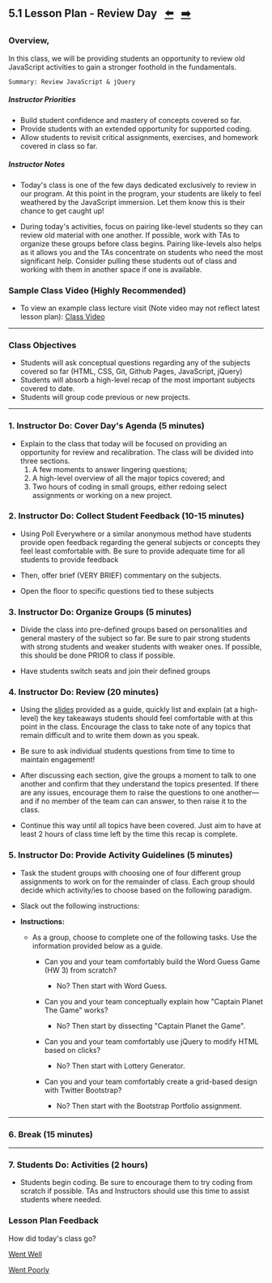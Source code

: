 ## 5.1 Lesson Plan - Review Day <!--links--> &nbsp; [⬅️](../../04-Week/03-Day/03-Day-LessonPlan.md) &nbsp; [➡️](../02-Day/02-Day-LessonPlan.md)

### Overview,

In this class, we will be providing students an opportunity to review old JavaScript activities to gain a stronger foothold in the fundamentals.

`Summary: Review JavaScript & jQuery`

##### Instructor Priorities

* Build student confidence and mastery of concepts covered so far.
* Provide students with an extended opportunity for supported coding.
* Allow students to revisit critical assignments, exercises, and homework covered in class so far.

##### Instructor Notes

* Today's class is one of the few days dedicated exclusively to review in our program. At this point in the program, your students are likely to feel weathered by the JavaScript immersion. Let them know this is their chance to get caught up!

* During today's activities, focus on pairing like-level students so they can review old material with one another. If possible, work with TAs to organize these groups before class begins. Pairing like-levels also helps as it allows you and the TAs concentrate on students who need the most significant help. Consider pulling these students out of class and working with them in another space if one is available. 

### Sample Class Video (Highly Recommended)
* To view an example class lecture visit (Note video may not reflect latest lesson plan): [Class Video](https://codingbootcamp.hosted.panopto.com/Panopto/Pages/Viewer.aspx?id=f5b3fa21-b7c7-46a1-8900-394af477c924)

- - -

### Class Objectives

* Students will ask conceptual questions regarding any of the subjects covered so far (HTML, CSS, Git, Github Pages, JavaScript, jQuery)
* Students will absorb a high-level recap of the most important subjects covered to date.
* Students will group code previous or new projects.

- - -

### 1. Instructor Do: Cover Day's Agenda (5 minutes)

* Explain to the class that today will be focused on providing an opportunity for review and recalibration. The class will be divided into three sections.
  1. A few moments to answer lingering questions;
  2. A high-level overview of all the major topics covered; and
  3. Two hours of coding in small groups, either redoing select assignments or working on a new project.

### 2. Instructor Do: Collect Student Feedback (10-15 minutes)

* Using Poll Everywhere or a similar anonymous method have students provide open feedback regarding the general subjects or concepts they feel least comfortable with. Be sure to provide adequate time for all students to provide feedback

* Then, offer brief (VERY BRIEF) commentary on the subjects.

* Open the floor to specific questions tied to these subjects

### 3. Instructor Do: Organize Groups (5 minutes)

* Divide the class into pre-defined groups based on personalities and general mastery of the subject so far. Be sure to pair strong students with strong students and weaker students with weaker ones. If possible, this should be done PRIOR to class if possible.

* Have students switch seats and join their defined groups

### 4. Instructor Do: Review (20 minutes)

* Using the [slides](Slide-Shows) provided as a guide, quickly list and explain (at a high-level) the key takeaways students should feel comfortable with at this point in the class. Encourage the class to take note of any topics that remain difficult and to write them down as you speak.

* Be sure to ask individual students questions from time to time to maintain engagement!

* After discussing each section, give the groups a moment to talk to one another and confirm that they understand the topics presented. If there are any issues, encourage them to raise the questions to one another—and if no member of the team can can answer, to then raise it to the class.

* Continue this way until all topics have been covered. Just aim to have at least 2 hours of class time left by the time this recap is complete.

### 5. Instructor Do: Provide Activity Guidelines (5 minutes)

* Task the student groups with choosing one of four different group assignments to work on for the remainder of class. Each group should decide which activity/ies to choose based on the following paradigm.

* Slack out the following instructions:

* **Instructions:**

  * As a group, choose to complete one of the following tasks. Use the information provided below as a guide.

    * Can you and your team comfortably build the Word Guess Game (HW 3) from scratch?

      * No? Then start with Word Guess.

    * Can you and your team conceptually explain how "Captain Planet The Game” works?

      * No? Then start by dissecting "Captain Planet the Game".

    * Can you and your team comfortably use jQuery to modify HTML based on clicks?

      * No? Then start with Lottery Generator.

    * Can you and your team comfortably create a grid-based design with Twitter Bootstrap?

      * No? Then start with the Bootstrap Portfolio assignment.

- - -

### 6. Break (15 minutes)

- - -

### 7. Students Do: Activities (2 hours)

* Students begin coding. Be sure to encourage them to try coding from scratch if possible. TAs and Instructors should use this time to assist students where needed.

### Lesson Plan Feedback

How did today's class go?

[Went Well](http://www.surveygizmo.com/s3/4325914/FS-Curriculum-Feedback?format=pt&sentiment=positive&lesson=05.01)

[Went Poorly](http://www.surveygizmo.com/s3/4325914/FS-Curriculum-Feedback?format=pt&sentiment=negative&lesson=05.01)
